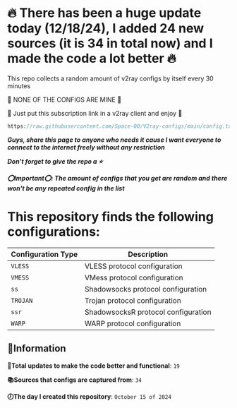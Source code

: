 # ️‍🔥 There has been a huge update today (12/18/24), I added 24 new sources (it is 34 in total now) and I made the code a lot better ️‍🔥

This repo collects a random amount of v2ray configs by itself every 30 minutes 

🚫 NONE OF THE CONFIGS ARE MINE 🚫

💙 Just put this subscription link in a v2ray client and enjoy 💙

```javascript
https://raw.githubusercontent.com/Space-00/V2ray-configs/main/config.txt
```

***Guys, share this page to anyone who needs it cause I want everyone to connect to the internet freely without any restriction***

***Don't forget to give the repo a ⭐***

***⭕Important⭕: The amount of configs that you get are random and there won't be any repeated config in the list***


# This repository finds the following configurations:

| Configuration Type | Description                            |
|--------------------|----------------------------------------|
| `VLESS`            | VLESS protocol configuration           |
| `VMESS`            | VMess protocol configuration           |
| `ss`      | Shadowsocks protocol configuration     |
| `TROJAN`           | Trojan protocol configuration          |
| `ssr`     | ShadowsocksR protocol configuration    |
| `WARP`             | WARP protocol configuration            |



**🔵Information**
--------------------

**📝Total updates to make the code better and functional**: `19`

**📚Sources that configs are captured from**: `34`

**🕖The day I created this repository**: `October 15 of 2024`
